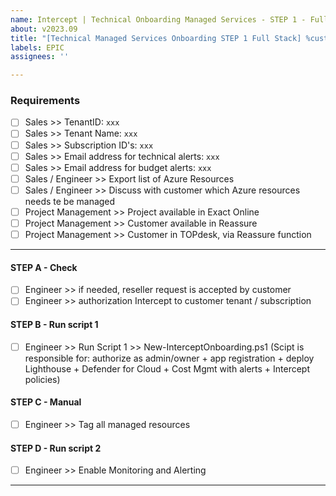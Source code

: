 ```yaml
---
name: Intercept | Technical Onboarding Managed Services - STEP 1 - Full Stack
about: v2023.09
title: "[Technical Managed Services Onboarding STEP 1 Full Stack] %customer%"
labels: EPIC
assignees: ''

---
```


### Requirements

- [ ] Sales >> TenantID: `xxx`
- [ ] Sales >> Tenant Name: `xxx`
- [ ] Sales >> Subscription ID's: `xxx`
- [ ] Sales >> Email address for technical alerts: `xxx`
- [ ] Sales >> Email address for budget alerts: `xxx`
- [ ] Sales / Engineer >> Export list of Azure Resources
- [ ] Sales / Engineer >> Discuss with customer which Azure resources needs te be managed
- [ ] Project Management >> Project available in Exact Online
- [ ] Project Management >> Customer available in Reassure
- [ ] Project Management >> Customer in TOPdesk, via Reassure function

---

#### STEP A - Check
   - [ ] Engineer >> if needed, reseller request is accepted by customer
   - [ ] Engineer >> authorization Intercept to customer tenant / subscription

#### STEP B - Run script 1
   - [ ] Engineer >> Run Script 1 >> New-InterceptOnboarding.ps1
(Scipt is responsible for: authorize as admin/owner + app registration + deploy Lighthouse + Defender for Cloud + Cost Mgmt with alerts + Intercept policies)

#### STEP C - Manual
   - [ ] Engineer >> Tag all managed resources

#### STEP D - Run script 2
   - [ ] Engineer >> Enable Monitoring and Alerting
---
